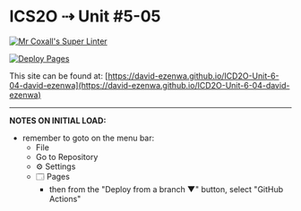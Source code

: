 # ICS2O ⇢ Unit #5-05

[![Mr Coxall's Super Linter](https://github.com/david-ezenwa/ICD2O-Unit-6-04-david-ezenwa/workflows/Mr%20Coxall's%20Super%20Linter/badge.svg)](https://github.com/david-ezenwa/ICD2O-Unit-6-04-david-ezenwa/actions)

[![Deploy Pages](https://github.com/david-ezenwa/ICD2O-Unit-6-04-david-ezenwa/workflows/Deploy%20Pages/badge.svg)](https://github.com/david-ezenwa/ICD2O-Unit-6-04-david-ezenwa/actions)

This site can be found at: [https://david-ezenwa.github.io/ICD2O-Unit-6-04-david-ezenwa](https://david-ezenwa.github.io/ICD2O-Unit-6-04-david-ezenwa)

---

**NOTES ON INITIAL LOAD:**
- remember to goto on the menu bar:
  - File
  - Go to Repository
  - ⚙ Settings
  - 🗔 Pages
    - then from the "Deploy from a branch ▼" button, select "GitHub Actions"
